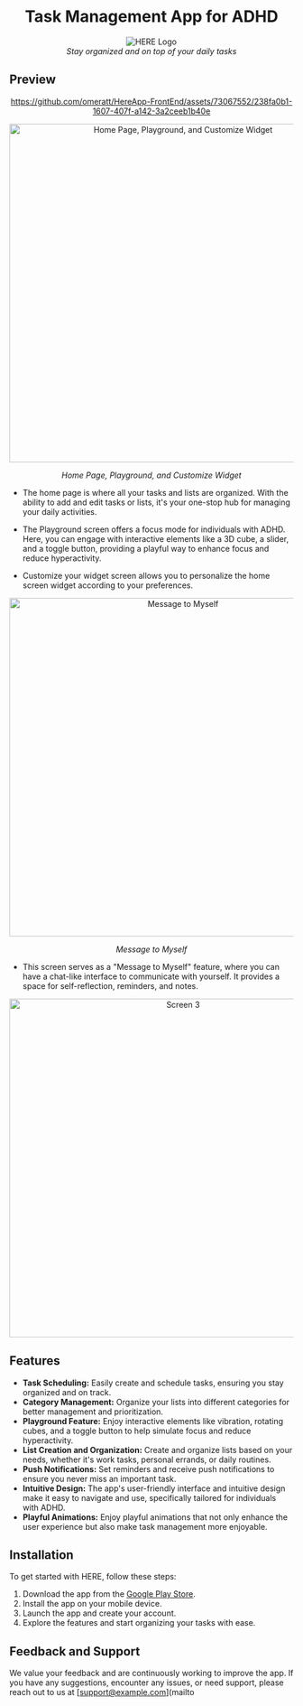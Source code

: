 <h1 align="center">
 Task Management App for ADHD
</h1>
<p align="center">
<img src="https://i.ibb.co/fdqGWxk/Group-253.png" alt="HERE Logo"><br>
  <em>Stay organized and on top of your daily tasks</em>
</p>

## Preview
<div align="center">
<a href="https://www.youtube.com/watch?v=7yljqBFDWtA" target="_blank" align="center"> 
  
  https://github.com/omeratt/HereApp-FrontEnd/assets/73067552/238fa0b1-1607-407f-a142-3a2ceeb1b40e
  
</a>
</div>


<div align="center">
  <img src="https://i.ibb.co/nc3FSLD/6.png" alt="Home Page, Playground, and Customize Widget" width="600" />
  <p><em>Home Page, Playground, and Customize Widget</em></p>
</div>

- The home page is where all your tasks and lists are organized. With the ability to add and edit tasks or lists, it's your one-stop hub for managing your daily activities.

- The Playground screen offers a focus mode for individuals with ADHD. Here, you can engage with interactive elements like a 3D cube, a slider, and a toggle button, providing a playful way to enhance focus and reduce hyperactivity.

- Customize your widget screen allows you to personalize the home screen widget according to your preferences.

<div align="center">
  <img src="https://i.ibb.co/zGQpKFj/3.png" alt="Message to Myself" width="600" />
  <p><em>Message to Myself</em></p>
</div>

- This screen serves as a "Message to Myself" feature, where you can have a chat-like interface to communicate with yourself. It provides a space for self-reflection, reminders, and notes.

<div align="center">
  <img src="https://i.ibb.co/7nChqYb/4.png" alt="Screen 3" width="600" />
</div>

## Features

- **Task Scheduling:** Easily create and schedule tasks, ensuring you stay organized and on track.
- **Category Management:** Organize your lists into different categories for better management and prioritization.
- **Playground Feature:** Enjoy interactive elements like vibration, rotating cubes, and a toggle button to help simulate focus and reduce hyperactivity.
- **List Creation and Organization:** Create and organize lists based on your needs, whether it's work tasks, personal errands, or daily routines.
- **Push Notifications:** Set reminders and receive push notifications to ensure you never miss an important task.
- **Intuitive Design:** The app's user-friendly interface and intuitive design make it easy to navigate and use, specifically tailored for individuals with ADHD.
- **Playful Animations:** Enjoy playful animations that not only enhance the user experience but also make task management more enjoyable.

## Installation

To get started with HERE, follow these steps:
1. Download the app from the [Google Play Store](https://play.google.com/store/apps/details?id=com.fronend).
2. Install the app on your mobile device.
3. Launch the app and create your account.
4. Explore the features and start organizing your tasks with ease.

## Feedback and Support

We value your feedback and are continuously working to improve the app. If you have any suggestions, encounter any issues, or need support, please reach out to us at [support@example.com](mailto
